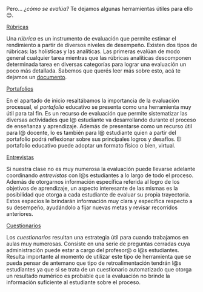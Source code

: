Pero... _¿cómo se evalúa?_ Te dejamos algunas herramientas útiles para ello :blush:.

<div class="panel-group" id="accordion">
  <div class="panel panel-default" style="width: 100%;">
    <div class="panel-heading">
      <a data-toggle="collapse" data-parent="#accordion" href="#collapseOne">
        Rúbricas
      </a>
    </div>
    <div id="collapseOne" class="panel-collapse collapse">
      <div class="panel-body">
        <p>Una <em>rúbrica</em> es un instrumento de evaluación que permite estimar el rendimiento a partir de diversos niveles de desempeño. Existen dos tipos de rúbricas: las holísticas y las analíticas. Las primeras evalúan de modo general cualquier tarea mientras que las rúbricas analíticas descomponen determinada tarea en diversas categorías para lograr una evaluación un poco más detallada. Sabemos que querés leer más sobre esto, acá te dejamos un <a href="http://www.ub.edu/ice/sites/default/files/docs/qdu/26cuaderno.pdf" target="_blank">documento</a>.</p>
      </div>
    </div>
  </div>
    
  <div class="panel panel-default" style="width: 100%;">
    <div class="panel-heading">
      <a data-toggle="collapse" data-parent="#accordion" href="#collapseTwo">
        Portafolios
      </a>
    </div>
    <div id="collapseTwo" class="panel-collapse collapse">
      <div class="panel-body">
        <p>En el apartado de inicio resaltábamos la importancia de la evaluación procesual, el <em>portafolio</em> educativo se presenta como una herramienta muy útil para tal fin. Es un recurso de evaluación que permite sistematizar las diversas actividades que l@ estudiante va desarrollando durante el proceso de enseñanza y aprendizaje. Además de presentarse como un recurso útil para l@ docente, lo es también para l@ estudiante quien a partir del portafolio podrá reflexionar sobre sus principales logros y desafíos. El portafolio educativo puede adoptar un formato físico o bien, virtual.</p>
      </div>
    </div>
  </div>
  
  <div class="panel panel-default" style="width: 100%;">
    <div class="panel-heading">
      <a data-toggle="collapse" data-parent="#accordion" href="#collapseThree">
        Entrevistas
      </a>
    </div>
    <div id="collapseThree" class="panel-collapse collapse">
      <div class="panel-body">
        <p>Si nuestra clase no es muy numerosa la evaluación puede llevarse adelante coordinando <em>entrevistas</em> con l@s estudiantes a lo largo de todo el proceso. Además de otorgarnos información específica referida al logro de los objetivos de aprendizaje, un aspecto interesante de las mismas es la posibilidad que otorga a cada estudiante de evaluar su propia trayectoria. Estos espacios le brindarán información muy clara y específica respecto a su desempeño, ayudándolo a fijar nuevas metas y revisar recorridos anteriores.</p>
      </div>
    </div>
  </div>
  
  <div class="panel panel-default" style="width: 100%;">
    <div class="panel-heading">
      <a data-toggle="collapse" data-parent="#accordion" href="#collapseFour">
        Cuestionarios
      </a>
    </div>
    <div id="collapseFour" class="panel-collapse collapse">
      <div class="panel-body">
        <p>Los <em>cuestionarios</em> resultan una estrategia útil para cuando trabajamos en aulas muy numerosas. Consiste en una serie de preguntas cerradas cuya administración puede estar a cargo del profesor@ o l@s estudiantes. Resulta importante al momento de utilizar este tipo de herramienta que se pueda pensar de antemano que tipo de retroalimentación tendrán l@s estudiantes ya que si se trata de un cuestionario automatizado que otorga un resultado numérico es probable que la evaluación no brinde la información suficiente al estudiante sobre el proceso.</p>
      </div>
    </div>
  </div>
</div>